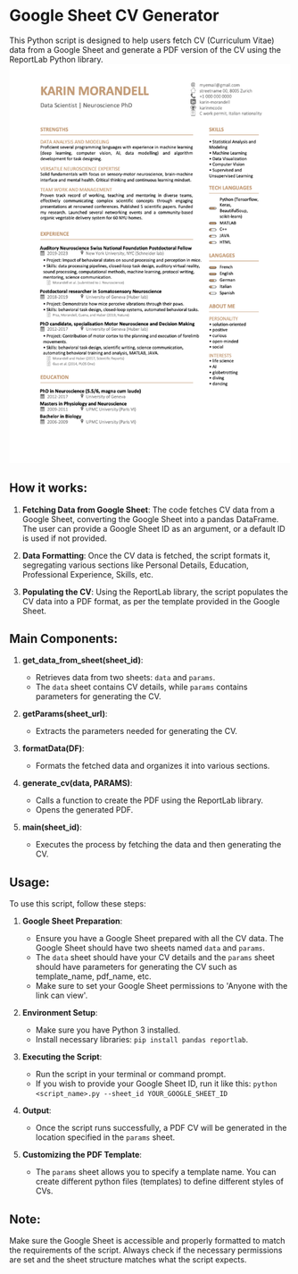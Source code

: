 # Google Sheet CV Generator

This Python script is designed to help users fetch CV (Curriculum Vitae) data from a Google Sheet and generate a PDF version of the CV using the ReportLab Python library.
![Example CV](https://github.com/karinmcode/sheets2CV/blob/main/example_cv.png?raw=true)
## How it works:

1. **Fetching Data from Google Sheet**: The code fetches CV data from a Google Sheet, converting the Google Sheet into a pandas DataFrame. The user can provide a Google Sheet ID as an argument, or a default ID is used if not provided.

2. **Data Formatting**: Once the CV data is fetched, the script formats it, segregating various sections like Personal Details, Education, Professional Experience, Skills, etc.

3. **Populating the CV**: Using the ReportLab library, the script populates the CV data into a PDF format, as per the template provided in the Google Sheet.

## Main Components:

1. **get_data_from_sheet(sheet_id)**: 
    - Retrieves data from two sheets: `data` and `params`.
    - The `data` sheet contains CV details, while `params` contains parameters for generating the CV.
    
2. **getParams(sheet_url)**: 
    - Extracts the parameters needed for generating the CV.

3. **formatData(DF)**:
    - Formats the fetched data and organizes it into various sections.

4. **generate_cv(data, PARAMS)**:
    - Calls a function to create the PDF using the ReportLab library.
    - Opens the generated PDF.

5. **main(sheet_id)**:
    - Executes the process by fetching the data and then generating the CV.

## Usage:

To use this script, follow these steps:

1. **Google Sheet Preparation**: 
    - Ensure you have a Google Sheet prepared with all the CV data. The Google Sheet should have two sheets named `data` and `params`. 
    - The `data` sheet should have your CV details and the `params` sheet should have parameters for generating the CV such as template_name, pdf_name, etc.
    - Make sure to set your Google Sheet permissions to 'Anyone with the link can view'.

2. **Environment Setup**:
    - Make sure you have Python 3 installed.
    - Install necessary libraries: `pip install pandas reportlab`.

3. **Executing the Script**:
    - Run the script in your terminal or command prompt.
    - If you wish to provide your Google Sheet ID, run it like this: `python <script_name>.py --sheet_id YOUR_GOOGLE_SHEET_ID`
    
4. **Output**:
    - Once the script runs successfully, a PDF CV will be generated in the location specified in the `params` sheet.

5. **Customizing the PDF Template**:
    - The `params` sheet allows you to specify a template name. You can create different python files (templates) to define different styles of CVs.

## Note:

Make sure the Google Sheet is accessible and properly formatted to match the requirements of the script. Always check if the necessary permissions are set and the sheet structure matches what the script expects.
